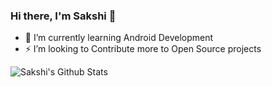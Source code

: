 ### Hi there, I'm Sakshi 👋

- 🌱 I’m currently learning Android Development 
- ⚡ I’m looking to Contribute more to Open Source projects

<img align="left" alt="Sakshi's Github Stats" src="https://github-readme-stats.vercel.app/api?username=sakshi-1604&show_icons=true&theme=material-palenight"/>
